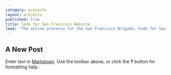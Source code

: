 ```yaml
---
category: projects
layout: projects
published: true
title: Code for San Francisco Website
lead: "The online presence for the San Francisco Brigade, Code for San Francisco"
---
```


## A New Post

Enter text in [Markdown](http://daringfireball.net/projects/markdown/). Use the toolbar above, or click the **?** button for formatting help.
